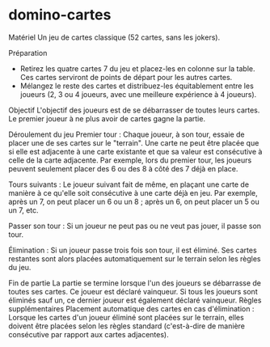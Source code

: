domino-cartes
=============
Matériel
Un jeu de cartes classique (52 cartes, sans les jokers).

Préparation
- Retirez les quatre cartes 7 du jeu et placez-les en colonne sur la table. Ces cartes serviront de points de départ pour les autres cartes.
- Mélangez le reste des cartes et distribuez-les équitablement entre les joueurs (2, 3 ou 4 joueurs, avec une meilleure expérience à 4 joueurs).

Objectif
L'objectif des joueurs est de se débarrasser de toutes leurs cartes. Le premier joueur à ne plus avoir de cartes gagne la partie.

Déroulement du jeu
Premier tour : Chaque joueur, à son tour, essaie de placer une de ses cartes sur le "terrain". Une carte ne peut être placée que si elle est adjacente à une carte existante et que sa valeur est consécutive à celle de la carte adjacente. Par exemple, lors du premier tour, les joueurs peuvent seulement placer des 6 ou des 8 à côté des 7 déjà en place.

Tours suivants : Le joueur suivant fait de même, en plaçant une carte de manière à ce qu'elle soit consécutive à une carte déjà en jeu. Par exemple, après un 7, on peut placer un 6 ou un 8 ; après un 6, on peut placer un 5 ou un 7, etc.

Passer son tour : Si un joueur ne peut pas ou ne veut pas jouer, il passe son tour.

Élimination : Si un joueur passe trois fois son tour, il est éliminé. Ses cartes restantes sont alors placées automatiquement sur le terrain selon les règles du jeu.

Fin de partie
La partie se termine lorsque l'un des joueurs se débarrasse de toutes ses cartes. Ce joueur est déclaré vainqueur.
Si tous les joueurs sont éliminés sauf un, ce dernier joueur est également déclaré vainqueur.
Règles supplémentaires
Placement automatique des cartes en cas d'élimination : Lorsque les cartes d'un joueur éliminé sont placées sur le terrain, elles doivent être placées selon les règles standard (c'est-à-dire de manière consécutive par rapport aux cartes adjacentes).
